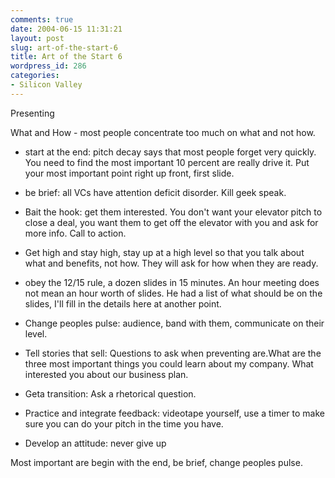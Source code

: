 ```yaml
---
comments: true
date: 2004-06-15 11:31:21
layout: post
slug: art-of-the-start-6
title: Art of the Start 6
wordpress_id: 286
categories:
- Silicon Valley
---
```


Presenting

What and How - most people concentrate too much on what and not how.

- start at the end: pitch decay says that most people forget very quickly. You need to find the most important 10 percent are really drive it. Put your most important point right up front, first slide.

- be brief: all VCs have attention deficit disorder. Kill geek speak.

- Bait the hook: get them interested. You don't want your elevator pitch to close a deal, you want them to get off the elevator with you and ask for more info. Call to action.

- Get high and stay high, stay up at a high level so that you talk about what and benefits, not how. They will ask for how when they are ready.

- obey the 12/15 rule, a dozen slides in 15 minutes. An hour meeting does not mean an hour worth of slides. He had a list of what should be on the slides, I'll fill in the details here at another point.

- Change peoples pulse: audience, band with them, communicate on their level.

- Tell stories that sell: Questions to ask when preventing are.What are the three most important things you could learn about my company. What interested you about our business plan.

- Geta transition: Ask a rhetorical question.

- Practice and integrate feedback: videotape yourself, use a timer to make sure you can do your pitch in the time you have.

- Develop an attitude: never give up

Most important are begin with the end, be brief, change peoples pulse.
